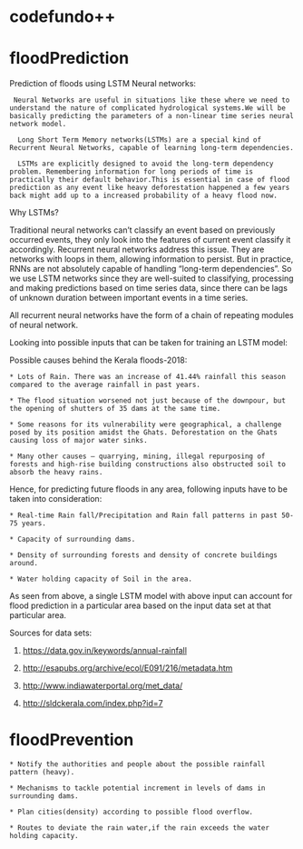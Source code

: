 # codefundo++

# floodPrediction

Prediction of floods using LSTM Neural networks:

     Neural Networks are useful in situations like these where we need to understand the nature of complicated hydrological systems.We will be basically predicting the parameters of a non-linear time series neural network model. 

      Long Short Term Memory networks(LSTMs) are a special kind of Recurrent Neural Networks, capable of learning long-term dependencies.

      LSTMs are explicitly designed to avoid the long-term dependency problem. Remembering information for long periods of time is practically their default behavior.This is essential in case of flood prediction as any event like heavy deforestation happened a few years back might add up to a increased probability of a heavy flood now.
      

Why LSTMs?

   Traditional neural networks can’t classify an event based on previously occurred events, they only look into the features of current event classify it accordingly. Recurrent neural networks address this issue. They are networks with loops in them, allowing information to persist.
But in practice, RNNs are not absolutely capable of handling “long-term dependencies”. So we use LSTM networks since they are well-suited to classifying, processing and making predictions based on time series data, since there can be lags of unknown duration between important events in a time series. 

All recurrent neural networks have the form of a chain of repeating modules of neural network. 

Looking into possible inputs that can be taken for training an LSTM model:

Possible causes behind the Kerala floods-2018:

    * Lots of Rain. There was an increase of 41.44% rainfall this season compared to the average rainfall in past years.

    * The flood situation worsened not just because of the downpour, but the opening of shutters of 35 dams at the same time.
  
    * Some reasons for its vulnerability were geographical, a challenge posed by its position amidst the Ghats. Deforestation on the Ghats causing loss of major water sinks.

    * Many other causes – quarrying, mining, illegal repurposing of forests and high-rise building constructions also obstructed soil to absorb the heavy rains.

Hence, for predicting future floods in any area, following inputs have to be taken into consideration:

    * Real-time Rain fall/Precipitation and Rain fall patterns in past 50-75 years.

    * Capacity of surrounding dams.
     
    * Density of surrounding forests and density of concrete buildings around.

    * Water holding capacity of Soil in the area.


   As seen from above, a single LSTM model with above input can account for flood prediction in a particular area based on the input data set at that particular area.

Sources for data sets:

1) https://data.gov.in/keywords/annual-rainfall

2) http://esapubs.org/archive/ecol/E091/216/metadata.htm

3) http://www.indiawaterportal.org/met_data/

4) http://sldckerala.com/index.php?id=7

# floodPrevention

    * Notify the authorities and people about the possible rainfall pattern (heavy).

    * Mechanisms to tackle potential increment in levels of dams in surrounding dams.
     
    * Plan cities(density) according to possible flood overflow.

    * Routes to deviate the rain water,if the rain exceeds the water holding capacity.
 
